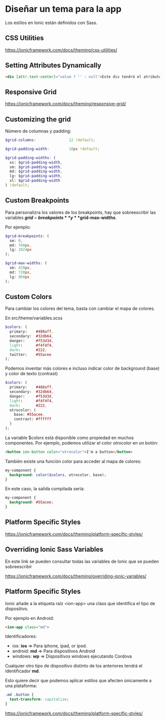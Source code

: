 # Diseñar un tema para la app

Los estilos en Ionic están definidos con Sass.

## CSS Utilities

<https://ionicframework.com/docs/theming/css-utilities/>

## Setting Attributes Dynamically

```html
<div [attr.text-center]="value ? '' : null">Este div tendrá el atributo text-center si value es true.</div>
```

## Responsive Grid

<https://ionicframework.com/docs/theming/responsive-grid/>

## Customizing the grid

Número de columnas y padding:

```scss
$grid-columns:               12 !default;

$grid-padding-width:         10px !default;

$grid-padding-widths: (
  xs: $grid-padding-width,
  sm: $grid-padding-width,
  md: $grid-padding-width,
  lg: $grid-padding-width,
  xl: $grid-padding-width
) !default;
```

## Custom Breakpoints

Para personalizra los valores de los breakpoints, hay que sobreescribir las variables **$grid-breakpoints** y **$grid-max-widths**.

Por ejemplo:

```scss
$grid-breakpoints: (
  sm: 0,
  md: 768px,
  lg: 1024px
);

$grid-max-widths: (
  sm: 420px,
  md: 720px,
  lg: 960px
);
```


## Custom Colors

Para cambiar los colores del tema, basta con cambiar el mapa de colores.


En src/theme/variables.scss

```scss
$colors: (
  primary:    #488aff,
  secondary:  #32db64,
  danger:     #f53d3d,
  light:      #f4f4f4,
  dark:       #222,
  twitter:    #55acee
);
```

Podemos inventar más colores e incluso indicar color de background (base) y color de texto (contrast)

```scss
$colors: (
  primary:    #488aff,
  secondary:  #32db64,
  danger:     #f53d3d,
  light:      #f4f4f4,
  dark:       #222,
  otrocolor: (
    base: #55acee,
    contrast: #ffffff
  )
);
```

La variable $colors está disponible como propiedad en muchos componentes. Por ejemplo, podemos utilizar el color *otrocolor* en un botón:

```html
<button ion-button color="otrocolor">I'm a button</button>
```

También existe una función *color* para acceder al mapa de colores:

```scss
my-component {
  background: color($colors, otrocolor, base);
}
```

En este caso, la salida compilada sería:

```css
my-component {
  background: #55acee;
}
```

## Platform Specific Styles

<https://ionicframework.com/docs/theming/platform-specific-styles/>


## Overriding Ionic Sass Variables

En este link se pueden consultar todas las variables de Ionic que se pueden sobreescribir

<https://ionicframework.com/docs/theming/overriding-ionic-variables/>


## Platform Specific Styles

Ionic añade a la etiqueta raíz &lt;ion-app> una class que identifica el tipo de dispositivo. 

Por ejemplo en Android:

```html
<ion-app class="md">
```

Identificadores: 

- ios: **ios** => Para iphone, ipad, or ipod.
- android: **md**	=> Para dispositivos Android
- windows: **wp** => Dispositivos windows ejecutando Cordova

Cualquier otro tipo de dispositivo distinto de los anteriores tendrá el identificador **md**.

Esto quiere decir que podemos aplicar estilos que afecten únicamente a una plataforma:

```scss
.md .button {
  text-transform: capitalize;
}
```


<https://ionicframework.com/docs/theming/platform-specific-styles/>

